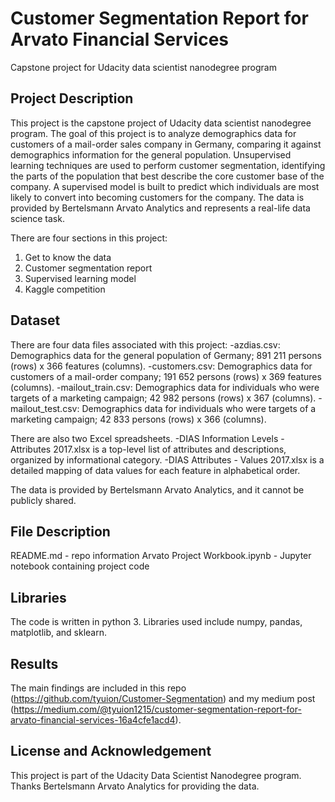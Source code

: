 # Customer Segmentation Report for Arvato Financial Services
Capstone project for Udacity data scientist nanodegree program

## Project Description
This project is the capstone project of Udacity data scientist nanodegree program. The goal of this project is to analyze demographics data for customers of a mail-order sales company in Germany, comparing it against demographics information for the general population. Unsupervised learning techniques are used to perform customer segmentation, identifying the parts of the population that best describe the core customer base of the company. A supervised model is built to predict which individuals are most likely to convert into becoming customers for the company. The data is provided by Bertelsmann Arvato Analytics and represents a real-life data science task.

There are four sections in this project:
  1. Get to know the data
  2. Customer segmentation report
  3. Supervised learning model
  4. Kaggle competition

## Dataset
There are four data files associated with this project:
  -azdias.csv: Demographics data for the general population of Germany; 891 211 persons (rows) x 366 features (columns).
  -customers.csv: Demographics data for customers of a mail-order company; 191 652 persons (rows) x 369 features (columns).
  -mailout_train.csv: Demographics data for individuals who were targets of a marketing campaign; 42 982 persons (rows) x 367 (columns).
  -mailout_test.csv: Demographics data for individuals who were targets of a marketing campaign; 42 833 persons (rows) x 366 (columns).

There are also two Excel spreadsheets. 
  -DIAS Information Levels - Attributes 2017.xlsx is a top-level list of attributes and descriptions, organized by informational category. 
  -DIAS Attributes - Values 2017.xlsx is a detailed mapping of data values for each feature in alphabetical order.

The data is provided by Bertelsmann Arvato Analytics, and it cannot be publicly shared.

## File Description
README.md - repo information
Arvato Project Workbook.ipynb - Jupyter notebook containing project code

## Libraries
The code is written in python 3. Libraries used include numpy, pandas, matplotlib, and sklearn.

## Results
The main findings are included in this repo (https://github.com/tyuion/Customer-Segmentation) and my medium post (https://medium.com/@tyuion1215/customer-segmentation-report-for-arvato-financial-services-16a4cfe1acd4).

## License and Acknowledgement
This project is part of the Udacity Data Scientist Nanodegree program. Thanks Bertelsmann Arvato Analytics for providing the data.

